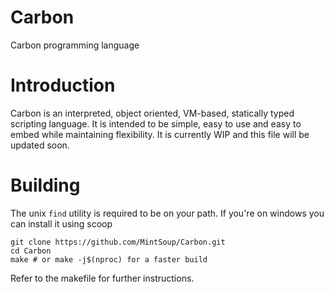 # Carbon
Carbon programming language

# Introduction
Carbon is an interpreted, object oriented, VM-based, statically typed scripting language. It is intended to be simple, easy to use and easy to embed while maintaining flexibility. It is currently WIP and this file will be updated soon.

# Building
The unix `find` utility is required to be on your path. If you're on windows you can install it using scoop<br>
```
git clone https://github.com/MintSoup/Carbon.git
cd Carbon
make # or make -j$(nproc) for a faster build
```
Refer to the makefile for further instructions.
